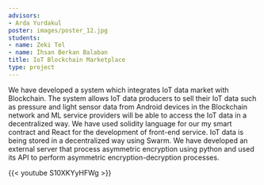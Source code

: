 ```yaml
---
advisors:
- Arda Yurdakul
poster: images/poster_12.jpg
students:
- name: Zeki Tel
- name: İhsan Berkan Balaban
title: IoT Blockchain Marketplace
type: project
---
```


We have developed a system which integrates IoT data market with Blockchain. The system allows IoT data producers to sell their IoT data such as pressure and light sensor data from Android devices in the Blockchain network and ML service providers will be able to access the IoT data in a decentralized way. We have used solidity language for our my smart contract and React for the development of front-end service. IoT data is being stored in a decentralized way using Swarm. We have developed an external server that process asymmetric encryption using python and used its API to perform asymmetric encryption-decryption processes.


{{< youtube S10XKYyHFWg >}}